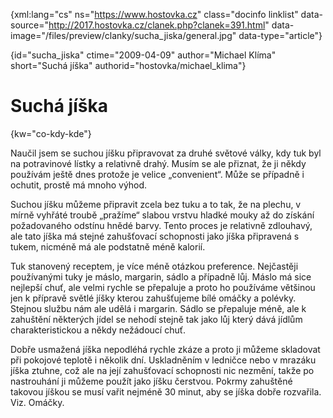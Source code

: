 
{xml:lang="cs" ns="https://www.hostovka.cz" class="docinfo linklist" data-source="http://2017.hostovka.cz/clanek.php?clanek=391.html" data-image="/files/preview/clanky/sucha_jiska/general.jpg" data-type="article"}

{id="sucha\_jiska" ctime="2009-04-09" author="Michael Klíma" short="Suchá jíška" authorid="hostovka/michael\_klima"}

# Suchá jíška

<!-- generated attribute kw by user_udpatekw.sh on 2019-03-13, do not edit -->

{kw="co-kdy-kde"}

Naučil jsem se suchou jíšku připravovat za druhé světové války, kdy tuk byl na potravinové lístky a relativně drahý. Musím se ale přiznat, že ji někdy používám ještě dnes protože je velice „convenient“. Může se případně i ochutit, prostě má mnoho výhod.

Suchou jíšku můžeme připravit zcela bez tuku a to tak, že na plechu, v mírně vyhřáté troubě „pražíme“ slabou vrstvu hladké mouky až do získání požadovaného odstínu hnědé barvy. Tento proces je relativně zdlouhavý, ale tato jíška má stejné zahušťovací schopnosti jako jíška připravená s tukem, nicméně má ale podstatně méně kalorií.

Tuk stanovený receptem, je více méně otázkou preference. Nejčastěji používanými tuky je máslo, margarin, sádlo a případně lůj. Máslo má sice nejlepší chuť, ale velmi rychle se přepaluje a proto ho používáme většinou jen k přípravě světlé jíšky kterou zahušťujeme bílé omáčky a polévky. Stejnou službu nám ale udělá i margarin. Sádlo se přepaluje méně, ale k zahuštění některých jídel se nehodí stejně tak jako lůj který dává jídlům charakteristickou a někdy nežádoucí chuť.

Dobře usmažená jíška nepodléhá rychle zkáze a proto ji můžeme skladovat při pokojové teplotě i několik dní. Uskladněním v ledničce nebo v mrazáku jíška ztuhne, což ale na její zahušťovací schopnosti nic nezmění, takže po nastrouhání ji můžeme použít jako jíšku čerstvou. Pokrmy zahuštěné takovou jíškou se musí vařit nejméně 30 minut, aby se jíška dobře rozvařila. Viz. Omáčky.

